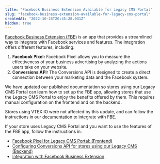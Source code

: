 ```yaml
---
title: "Facebook Business Extension Available for Legacy CMS Portal"
slug: "facebook-business-extension-available-for-legacy-cms-portal"
createdAt: "2022-10-28T20:45:28.931Z"
hidden: true
---
```

[Facebook Business Extension (FBE)](https://developers.facebook.com/products/business-apps/?locale=en_US) is an app that provides a streamlined way to integrate with Facebook services and features. The integration offers different features, including:

1. **Facebook Pixel:** Facebook Pixel allows you to measure the effectiveness of your business advertising by analyzing the actions users take on your website.
2. **Conversions API:** The Conversions API is designed to create a direct connection between your marketing data and the Facebook system.

We have updated our published documentation so stores using our Legacy CMS Portal can learn how to set up the FBE app, allowing stores that use the Legacy CMS Portal to enjoy the benefits offered by them. This requires manual configuration on the frontend and on the backend.

Stores using VTEX IO were not affected by this update, and can follow the instructions in our [documentation](https://developers.vtex.com/vtex-developer-docs/docs/vtex-facebook-fbe) to integrate with FBE.

If your store uses Legacy CMS Portal and you want to use the features of the FBE app, follow the instructions in:

- [Facebook Pixel for Legacy CMS Portal: (Frontend)](https://developers.vtex.com/vtex-developer-docs/docs/vtex-facebook-fbe#facebook-pixel-for-legacy-cms-portal-frontend)
- [Configuring Conversions API for stores using our Legacy CMS (Backend)](https://developers.vtex.com/vtex-developer-docs/docs/vtex-facebook-fbe#configuring-conversions-api-for-stores-using-our-legacy-cms-backend)
- [Integration with Facebook Business Extension](https://help.vtex.com/en/tracks/integracao-com-o-facebook-business-extension--2hS3ANSZ7vlHCcba4h7k8D)
